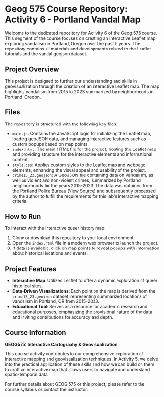 # Geog 575 Course Repository: Activity 6 - Portland Vandal Map

Welcome to the dedicated repository for Activity 6 of the Geog 575 course. This segment of the course focuses on creating an interactive Leaflet map exploring vandalism in Portland, Oregon over the past 9 years. The repository contains all materials and developments related to the Leaflet tutorials and the vandal geojson dataset.

## Project Overview

This project is designed to further our understanding and skills in geovisualization through the creation of an interactive Leaflet map. The map highlights vandalism from 2015 to 2023 summarized by neighborhoods in Portland, Oregon.

## Files

The repository is structured with the following key files:

- `main.js`: Contains the JavaScript logic for initializing the Leaflet map, loading geoJSON data, and managing interactive features such as custom popups based on map points.
- `index.html`: The main HTML file for the project, hosting the Leaflet map and providing structure for the interactive elements and informational content.
- `style.css`: Applies custom styles to the Leaflet map and webpage elements, enhancing the visual appeal and usability of the project.
- `crime15_23.geojson`: A GeoJSON file containing data on vandalism, as well as violent and non-violent crimes, summarized by Portland neighborhoods for the years 2015-2023. The data was obtained from the Portland Police Bureau ([View Source](https://public.tableau.com/app/profile/portlandpolicebureau/viz/New_Monthly_Neighborhood/MonthlyOffenseTotals)) and subsequently processed by the author to fulfill the requirements for this lab's interactive mapping criteria.


## How to Run

To interact with the interactive queer history map:

1. Clone or download this repository to your local environment.
2. Open the `index.html` file in a modern web browser to launch the project.
3. If data is available, click on map points to reveal popups with information about historical locations and events.

## Project Features

- **Interactive Map**: Utilizes Leaflet to offer a dynamic exploration of queer historical sites.
- **Data-Driven Visualizations**: Each point on the map is derived from the `crime15_23.geojson` dataset, representing summarized locations of vandalism in Portland, OR from 2015-2023.
- **Educational Tool**: Serves as a resource for academic research and educational purposes, emphasizing the provisional nature of the data and inviting contributions for accuracy and depth.

## Course Information

**GEOG575: Interactive Cartography & Geovisualization**

This course activity contributes to our comprehensive exploration of interactive mapping and geovisualization techniques. In Activity 5, we delve into the practical application of these skills and how we can build on them to craft an interactive map that allows users to navigate and understand spatio-temporal data.

For further details about GEOG 575 or this project, please refer to the course syllabus or contact the instructor.